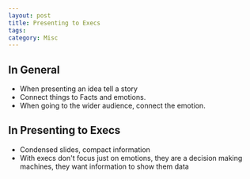 ```yaml
---
layout: post
title: Presenting to Execs
tags: 
category: Misc
---
```


## In General

* When presenting an idea tell a story
* Connect things to Facts and emotions.
* When going to the wider audience, connect the emotion.

## In Presenting to Execs

* Condensed slides, compact information
* With execs don't focus just on emotions, they are a decision making machines, they want information to show them data
